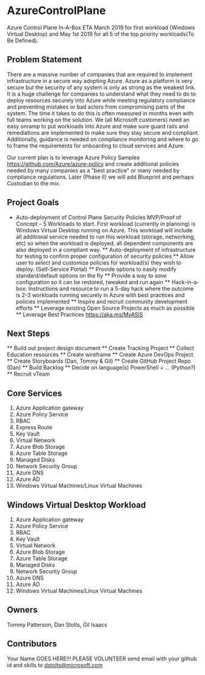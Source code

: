 # AzureControlPlane
Azure Control Plane In-A-Box   ETA March 2019 for first workload (Windows Virtual Desktop) and May 1st 2019 for all 5 of the top priority workloads(To Be Defined).

## Problem Statement
There are a massive number of companies that are required to implement infrastructure in a secure way adopting Azure.  Azure as a platform is very secure but the security of any system is only as strong as the weakest link.  It is a huge challenge for companies to understand what they need to do to deploy resources securely into Azure while meeting regulatory compliance and preventing mistakes or bad actors from compromising parts of the system.  The time it takes to do this is often measured in months even with full teams working on the solution.  We (all Microsoft customers) need an easy onramp to put workloads into Azure and make sure guard rails and remediations are implemented to make sure they stay secure and compliant.  Additionally, guidance is needed on compliance monitoring and where to go to frame the requirements for onboarding to cloud services and Azure. 

Our current plan is to leverage Azure Policy Samples https://github.com/Azure/azure-policy and create additional policies needed by many companies as a "best practice" or many needed by compliance regulations. Later (Phase II) we will add Blueprint and perhaps Custodian to the mix.

## Project Goals
*  Auto-deployment of Control Plane Security Policies MVP/Proof of Concept – 5 Workloads to start.  First workload (currently in planning) is Windows Virtual Desktop running on Azure.  This workload will include all additional service needed to run this workload (storage, networking, etc) so when the workload is deployed, all dependent components are also deployed in a compliant way.
** Auto-deployment of infrastructure for testing to confirm proper configuration of security policies
** Allow user to *select* and customize policies for workload(s) they wish to deploy. (Self-Service Portal)
** Provide options to easily modify standard/default options on the fly
** Provide a way to *save* configuration so it can be restored, tweaked and run again
** Hack-in-a-box: Instructions and resource to run a 5-day hack where the outcome is 2-3 workloads running securely in Azure with best practices and policies implemented
** Inspire and recruit community development efforts
** Leverage existing Open Source Projects as much as possible
** Leverage Best Practices https://aka.ms/MyASIS

## Next Steps
** Build out project design document 
** Create Tracking Project 
** Collect Education resources
** Create wireframe 
** Create Azure DevOps Project 
** Create Storyboards (Dan, Tommy & Gil)
** Create GitHub Project Repo (Dan)
** Build Backlog
** Decide on language(s)  PowerShell + … (Python?)
** Recruit vTeam

## Core Services
1.	Azure Application gateway
2.	Azure Policy Service
3.	RBAC
4.	Express Route
5.	Key Vault
6.	Virtual Network
7.	Azure Blob Storage 
8.	Azure Table Storage
9.	Managed Disks
10.	Network Security Group
11.	Azure DNS
12.	Azure AD
13.	Windows Virtual Machines/Linux Virtual Machines

## Windows Virtual Desktop Workload 
1.	Azure Application gateway
2.	Azure Policy Service
3.	RBAC
4.	Key Vault
5.	Virtual Network
6.	Azure Blob Storage 
7.	Azure Table Storage
8.	Managed Disks
9.	Network Security Group
10.	Azure DNS
11.	Azure AD
12.	Windows Virtual Machines/Linux Virtual Machines


## Owners 
Tommy Patterson, Dan Stolts, Gil Isaacs

## Contributors  
Your Name GOES HERE!!! PLEASE VOLUNTEER  send email with your github id and skills to dstolts@microsoft.com
